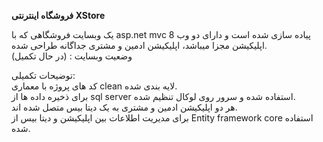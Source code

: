 **فروشگاه اینترنتی XStore**  

یک وبسایت فروشگاهی که با asp.net mvc 8 پیاده سازی شده است و دارای دو وب اپلیکیشن مجزا میباشد، اپلیکیشن ادمین و مشتری جداگانه طراحی شده.  
وضعیت وبسایت : (در حال تکمیل)  
  
توضیحات تکمیلی:  
کد های پروژه با معماری clean لایه بندی شده.  
برای ذخیره داده ها از sql server استفاده شده و سرور روی لوکال تنظیم شده.  
هر دو اپلیکیشن ادمین و مشتری به یک دیتا بیس متصل شده اند.  
برای مدیریت اطلاعات بین اپلیکیشن و دیتا بیس از Entity framework core استفاده شده.  
